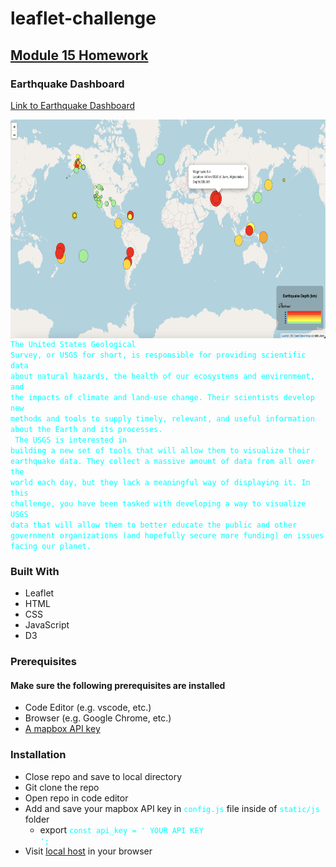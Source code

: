 # leaflet-challenge
## <ins> Module 15 Homework </ins>
### Earthquake Dashboard

[Link to Earthquake Dashboard](https://molleighH.github.io/leaflet-challenge/)


<img align="right" width="550" height="350" src="https://github.com/molleighH/leaflet-challenge/blob/main/Images/Snapshot%20of%20Active%20Dashboard.png?raw=true">

<code style="color : aqua"> <samp>The United States Geological Survey, or USGS for short, is responsible for providing scientific data about natural hazards, the health of our ecosystems and environment, and the impacts of climate and land-use change. Their scientists develop new methods and tools to supply timely, relevant, and useful information about the Earth and its processes.
<br>
The USGS is interested in building a new set of tools that will allow them to visualize their earthquake data. They collect a massive amount of data from all over the world each day, but they lack a meaningful way of displaying it. In this challenge, you have been tasked with developing a way to visualize USGS data that will allow them to better educate the public and other government organizations (and hopefully secure more funding) on issues facing our planet.</samp> </code>


 ### Built With 
* Leaflet
* HTML
* CSS
* JavaScript
* D3

### Prerequisites
#### Make sure the following prerequisites are installed
* Code Editor (e.g. vscode, etc.)
* Browser (e.g. Google Chrome, etc.)
* [A mapbox API key](https://www.mapbox.com/)

### Installation
* Close repo and save to local directory
* Git clone the repo
* Open repo in code editor
* Add and save your mapbox API key in <code style="color : aqua">config.js</code> file inside of <code style="color : aqua">static/js</code> folder 
    * export <code style="color : aqua">const api_key = ' YOUR API KEY ';</code>
* Visit [local host](http://localhost:5000/) in your browser